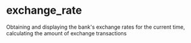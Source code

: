 # exchange_rate

  Obtaining and displaying the bank's exchange rates for the current time,
calculating the amount of exchange transactions
